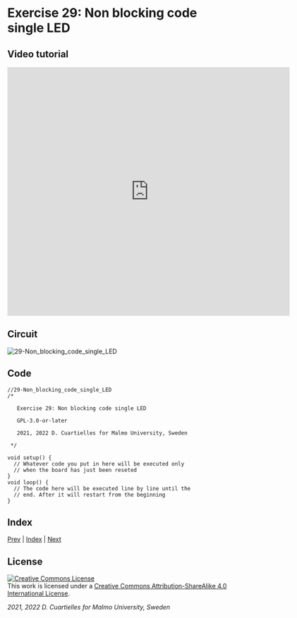 # Exercise 29: Non blocking code single LED
## Video tutorial

<iframe src="https://player.vimeo.com/video/528560097?h=fab684b5fd" width="640" height="564" frameborder="0" allow="autoplay; fullscreen" allowfullscreen></iframe>

## Circuit

![29-Non_blocking_code_single_LED]()

## Code

```c_cpp
//29-Non_blocking_code_single_LED
/*

   Exercise 29: Non blocking code single LED

   GPL-3.0-or-later

   2021, 2022 D. Cuartielles for Malmo University, Sweden

 */

void setup() {
  // Whatever code you put in here will be executed only 
  // when the board has just been reseted
}
void loop() {
  // The code here will be executed line by line until the 
  // end. After it will restart from the beginning
}
```

## Index

[Prev](../28-HackerNight_rubber_ducky/28-HackerNight_rubber_ducky.md) |  [Index](../course_index.md) |  [Next](../30-Non_blocking_code_LEDring_and_button/30-Non_blocking_code_LEDring_and_button.md)

## License

<a rel="license" href="http://creativecommons.org/licenses/by-sa/4.0/"><img alt="Creative Commons License" style="border-width:0" src="https://i.creativecommons.org/l/by-sa/4.0/80x15.png" /></a><br />This work is licensed under a <a rel="license" href="http://creativecommons.org/licenses/by-sa/4.0/">Creative Commons Attribution-ShareAlike 4.0 International License</a>.

*2021, 2022 D. Cuartielles for Malmo University, Sweden*

